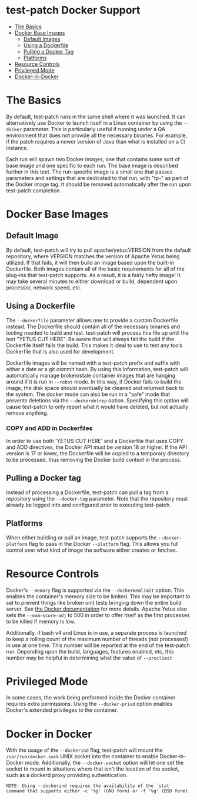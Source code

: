 <!---
  Licensed to the Apache Software Foundation (ASF) under one
  or more contributor license agreements.  See the NOTICE file
  distributed with this work for additional information
  regarding copyright ownership.  The ASF licenses this file
  to you under the Apache License, Version 2.0 (the
  "License"); you may not use this file except in compliance
  with the License.  You may obtain a copy of the License at

    http://www.apache.org/licenses/LICENSE-2.0

  Unless required by applicable law or agreed to in writing,
  software distributed under the License is distributed on an
  "AS IS" BASIS, WITHOUT WARRANTIES OR CONDITIONS OF ANY
  KIND, either express or implied.  See the License for the
  specific language governing permissions and limitations
  under the License.
-->

test-patch Docker Support
=========================

* [The Basics](#the-basics)
* [Docker Base Images](#docker-base-images)
  * [Default Images](#default-image)
  * [Using a Dockerfile](#using-a-dockerfile)
  * [Pulling a Docker Tag](#pulling-a-docker-tag)
  * [Platforms](#platforms)
* [Resource Controls](#resource-controls)
* [Privileged Mode](#privileged-mode)
* [Docker-in-Docker](#docker-in-docker)


# The Basics

By default, test-patch runs in the same shell where it was launched.  It can alternatively use Docker to launch itself in a Linux container by using the `--docker` parameter.  This is particularly useful if running under a QA environment that does not provide all the necessary binaries. For example, if the patch requires a newer version of Java than what is installed on a CI instance.

Each run will spawn two Docker images, one that contains some sort of base image and one specific to each run.  The base image is described further in this text.  The run-specific image is a small one that passes parameters and settings that are dedicated to that run, with "tp-" as part of the Docker image tag.  It should be removed automatically after the run upon test-patch completion.

# Docker Base Images

## Default Image

By default, test-patch will try to pull apache/yetus:VERSION from the default repository, where VERSION matches the version of Apache Yetus being utilized.  If that fails, it will then build an image based upon the built-in Dockerfile.  Both images contain all of the basic requirements for all of the plug-ins that test-patch supports.  As a result, it is a fairly hefty image!  It may take several minutes to either download or build, dependent upon processor, network speed, etc.

## Using a Dockerfile

The `--dockerfile` parameter allows one to provide a custom Dockerfile instead. The Dockerfile should contain all of the necessary binaries and tooling needed to build and test.  test-patch will process this file up until the text "YETUS CUT HERE".  Be aware that will always fail the build if the Dockerfile itself fails the build.  This makes it ideal to use to test any tools Dockerfile that is also used for development.

Dockerfile images will be named with a test-patch prefix and suffix with either a date or a git commit hash. By using this information, test-patch will automatically manage broken/stale container images that are hanging around if it is run in `--robot` mode.  In this way, if Docker fails to build the image, the disk space should eventually be cleaned and returned back to the system.  The docker mode can also be run in a "safe" mode that prevents deletions via the `--dockerdelrep` option.  Specifying this option will cause test-patch to only report what it would have deleted, but not actually remove anything.

### COPY and ADD in Dockerfiles

In order to use both 'YETUS CUT HERE' and a Dockerfile that uses COPY and ADD directives, the Docker API must be version 18 or higher.  If the API version is 17 or lower, the Dockerfile will be copied to a temporary directory to be processed, thus removing the Docker build context in the process.

## Pulling a Docker tag

Instead of processing a Dockerfile, test-patch can pull a tag from a repository using the `--docker-tag` parameter. Note that the repository must already be logged into and configured prior to executing test-patch.

## Platforms

When either building or pull an image, test-patch supports the `--docker-platform` flag to pass in the Docker `--platform` flag.  This allows you full control over what kind of image the software either creates or fetches.

# Resource Controls

Docker's `--memory` flag is supported via the `--dockermemlimit` option.  This enables the container's memory size to be limited.  This may be important to set to prevent things like broken unit tests bringing down the entire build server.  See [the Docker documentation](https://docs.docker.com/engine/admin/resource_constraints/) for more details. Apache Yetus also sets the `--oom-score-adj` to 500 in order to offer itself as the first processes to be killed if memory is low.

Additionally, if bash v4 and Linux is in use, a separate process is launched to keep a rolling count of the maximum number of threads (not processes!) in use at one time. This number will be reported at the end of the test-patch run.  Depending upon the build, languages, features enabled, etc, this number may be helpful in determining what the value of `--proclimit`

# Privileged Mode

In some cases, the work being preformed inside the Docker container requires extra permissions.  Using the `--docker-privd` option enables Docker's extended privileges to the container.

# Docker in Docker

With the usage of the `--dockerind` flag, test-patch will mount the `/var/run/docker.sock` UNIX socket into the container to enable Docker-in-Docker mode.  Additionally, the `--docker-socket` option will let one set the socket to mount in situations where that isn't the location of the socket, such as a dockerd proxy providing authentication.

    NOTE: Using --dockerind requires the availability of the `stat` command that supports either -c '%g' (GNU form) or -f '%g' (BSD form).
